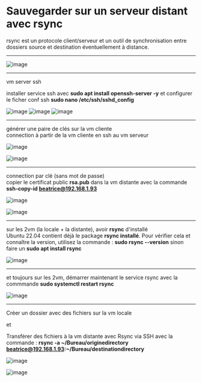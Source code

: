 # Sauvegarder sur un serveur distant avec rsync   

rsync est un protocole client/serveur et un outil de synchronisation entre dossiers source et destination éventuellement à distance.   

___

![image](https://github.com/techerbeatrice/Sauvegarder_sur_un_serveur_distant_avec_rsync/assets/138071140/80b04666-158b-4ed5-b012-7c0a092d212a)

___

vm server ssh  

installer service ssh avec **sudo apt install openssh-server -y**   et configurer le ficher conf ssh **sudo nano /etc/ssh/sshd_config**  

![image](https://github.com/techerbeatrice/Sauvegarder_sur_un_serveur_distant_avec_rsync/assets/138071140/81527e6f-25a1-401e-8a49-2db6e60f5867)
![image](https://github.com/techerbeatrice/Sauvegarder_sur_un_serveur_distant_avec_rsync/assets/138071140/17689a75-742f-4551-b8f6-97cc6cc499f6)
![image](https://github.com/techerbeatrice/Sauvegarder_sur_un_serveur_distant_avec_rsync/assets/138071140/6966db8b-91d0-4015-b398-819e302a3fbf)

___

générer une paire de clés sur la vm cliente   
connection à partir de la vm cliente en ssh au vm serveur   

![image](https://github.com/techerbeatrice/Sauvegarder_sur_un_serveur_distant_avec_rsync/assets/138071140/8a245534-7e45-46bd-ad4f-b7fda768a84a)

![image](https://github.com/techerbeatrice/Sauvegarder_sur_un_serveur_distant_avec_rsync/assets/138071140/3ed63830-3c1c-4e81-8c51-d0e0ffa6ebfe)

___

connection par clé (sans mot de passe)    
copier le certificat public **rsa.pub** dans la vm distante avec la commande **ssh-copy-id beatrice@192.168.1.93**       

![image](https://github.com/techerbeatrice/Sauvegarder_sur_un_serveur_distant_avec_rsync/assets/138071140/f923bc60-824f-453f-a35f-ea11c8c8fe7f)

![image](https://github.com/techerbeatrice/Sauvegarder_sur_un_serveur_distant_avec_rsync/assets/138071140/cb401f82-7307-4974-bc84-cf0983ddef80)

___

sur les 2vm (la locale + la distante), avoir **rsync** d'installé      
Ubuntu 22.04 contient déjà le package **rsync installé**. Pour vérifier cela et connaître la version, utilisez la commande : **sudo rsync --version** sinon faire un **sudo apt install rsync**   

![image](https://github.com/techerbeatrice/Sauvegarder_sur_un_serveur_distant_avec_rsync/assets/138071140/127e3e38-1f1c-4af2-a39b-b1203a71a734)

___
   
et toujours sur les 2vm, démarrer maintenant le service rsync avec la commmande **sudo systemctl restart rsync**  

![image](https://github.com/techerbeatrice/Sauvegarder_sur_un_serveur_distant_avec_rsync/assets/138071140/056eb685-a202-44fb-963a-7131b34a5643)

___

Créer un dossier avec des fichiers sur la vm locale  

et  

Transférer des fichiers à la vm distante avec Rsync via SSH avec la commande : **rsync -a ~/Bureau/originedirectory beatrice@192.168.1.93:~/Bureau/destinationdirectory**   

![image](https://github.com/techerbeatrice/Sauvegarder_sur_un_serveur_distant_avec_rsync/assets/138071140/ceacb3a0-bb3b-4c85-81bd-3d2f36d0d7df)

![image](https://github.com/techerbeatrice/Sauvegarder_sur_un_serveur_distant_avec_rsync/assets/138071140/41495430-1592-4460-8104-844f04a7e5fd)

